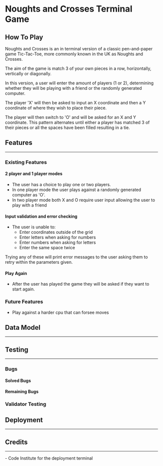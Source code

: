 # Noughts and Crosses Terminal Game

## How To Play

Noughts and Crosses is an in terminal version of a classic pen-and-paper game Tic-Tac-Toe, more commonly known in the UK as Noughts and Crosses.

The aim of the game is match 3 of your own pieces in a row, horizontally, vertically or diagonally.

In this version, a user will enter the amount of players (1 or 2), determining whether they will be playing with a friend or the randomly generated computer. 

The player 'X' will then be asked to input an X coordinate and then a Y coordinate of where they wish to place their piece. 

The player will then switch to 'O' and will be asked for an X and Y coordinate. This pattern alternates until either a player has matched 3 of their pieces or all the spaces have been filled resulting in a tie.

## Features
<hr>

### Existing Features

#### 2 player and 1 player modes
- The user has a choice to play one or two players.
- In one player mode the user plays against a randomly generated computer as 'O'. 
- In two player mode both X and O require user input allowing the user to play with a friend

#### Input validation and error checking
- The user is unable to:
    - Enter coordinates outside of the grid
    - Enter letters when asking for numbers
    - Enter numbers when asking for letters
    - Enter the same space twice

Trying any of these will print error messages to the user asking them to retry within the parameters given.

#### Play Again
- After the user has played the game they will be asked if they want to start again.


### Future Features
 - Play against a harder cpu that can forsee moves

## Data Model
<hr>

## Testing 
<hr>

### Bugs
#### Solved Bugs

#### Remaining Bugs

### Validator Testing

## Deployment
<hr>

## Credits
<hr>
- Code Institute for the deployment terminal